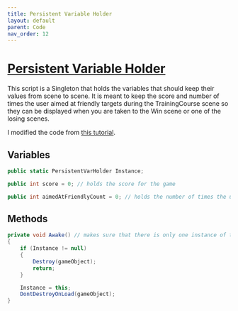 ```yaml
---
title: Persistent Variable Holder
layout: default
parent: Code
nav_order: 12
---
```


# [Persistent Variable Holder](https://github.com/joshberger5/Temptare/blob/second/Assets/PersistentVarHolder.cs)
This script is a Singleton that holds the variables that should keep their values from scene to scene. It is meant to keep the score and number of times the user aimed at friendly targets during the TrainingCourse scene so they can be displayed when you are taken to the Win scene or one of the losing scenes.

I modified the code from [this tutorial](https://learn.unity.com/tutorial/implement-data-persistence-between-scenes#634f8281edbc2a65c86270cb).

## Variables
```csharp
public static PersistentVarHolder Instance;

public int score = 0; // holds the score for the game

public int aimedAtFriendlyCount = 0; // holds the number of times the user aimed at a friendly
```

## Methods
```csharp
private void Awake() // makes sure that there is only one instance of this object
{
    if (Instance != null)
    {
        Destroy(gameObject);
        return;
    }

    Instance = this;
    DontDestroyOnLoad(gameObject);
}
```

